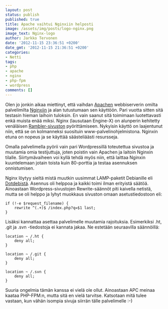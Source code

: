 ```yaml
---
layout: post
status: publish
published: true
title: Apache vaihtui Nginxiin helposti
image: /assets/img/posts/logo-nginx.png
image_text: Nginx-logo
author: Jarkko Tervonen
date: '2012-11-15 23:36:51 +0200'
date_gmt: '2012-11-15 21:36:51 +0200'
categories:
- Netti
tags:
- php
- apache
- nginx
- php-fpm
- wordpress
comments: []
---
```

Olen jo jonkin aikaa miettinyt, että vaihdan [Apachen](http://www.apache.org/) webbiserverin omilta palvelimilta [Nginxiin](http://nginx.org/) ja alan tutustumaan sen käyttöön. Pari vuotta sitten sitä testasin hieman laihoin tuloksin. En vain saanut sitä toimimaan luotettavasti enkä muista enää miksi. Nginx (lausutaan Engine-X) on alunperin kehitetty venäläisen [Rambler-sivuston](http://www.rambler.ru/) pyörittämiseen. Nykyisin käyttö on laajentunut niin, että se on kolmanneksi suosituin www-palvelinohjelmistona. Nginxin etuna on nopeus ja se käyttää säästeliäästi resursseja.

Omalla palvelimella pyörii vain pari Wordpressillä toteutettua sivustoa ja muutamia omia testijuttuja, joten poistin vain Apachen ja laitoin Nginxin tilalle. Siirtymävaiheen voi kyllä tehdä myös niin, että laittaa Nginxin kuuntelemaan jotain toista kuin 80-porttia ja testaa asennuksen onnistumisen.

Nginx löytyy sieltä mistä muutkin uusimmat LAMP-paketit Debianille eli [Dotdebistä](http://www.dotdeb.org/). Asennus oli helppoa ja kaikki toimi ilman erityistä säätöä. Ainoastaan Wordpress-sivustojen Rewrite-säännöt piti kaivella netistä, mutta se oli helppo ja lyhyt muokkaus sivuston omaan asetustiedostoon eli:

```
if (!-e $request_filename) {
	rewrite ^(.+)$ /index.php?q=$1 last;
}
```

Lisäksi kannattaa asettaa palvelimelle muutamia rajoituksia. Esimerkiksi .ht, .git ja .svn -tiedostoja ei kannata jakaa. Ne estetään seuraavilla säännöillä:

```
location ~ /.ht {
	deny all;
}

location ~ /.git {
	deny all;
}

location ~ /.svn {
	deny all;
}
```

Suuria ongelmia tämän kanssa ei vielä ole ollut. Ainoastaan APC meinaa kaataa PHP-FPM:n, mutta sitä en vielä tarvitse. Katsotaan mitä tulee vastaan, kun vähän isompia sivuja siirrän tälle palvelimelle :-)
